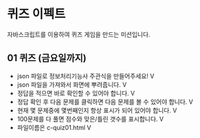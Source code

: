 # 퀴즈 이펙트
자바스크립트를 이용하여 퀴즈 게임을 만드는 미션입니다.

## 01 퀴즈 (금요일까지)
- json 파일로 정보처리기능사 주관식을 만들어주세요! V
- json 파일을 가져와서 화면에 뿌려줍니다. V
- 정답을 적으면 바로 확인할 수 있어야 합니다. V
- 정답 확인 후 다음 문제를 클릭하면 다음 문제를 볼 수 있어야 합니다. V
- 현재 몇 문제중에 몇번째인지 항상 표시가 되어 있어야 합니다. V
- 100문제를 다 풀면 점수와 맞은/틀린 갯수를 표시합니다. V
- 파일이름은 c-quiz01.html V

